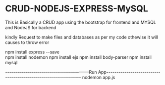 # CRUD-NODEJS-EXPRESS-MySQL
This is Basically a CRUD app using the bootstrap for frontend and MYSQL and NodeJS for backend 

kindly Request to make files and databases as per my code othewise it will causes to throw error


npm install express --save  
npm install nodemon 
npm install ejs
npm install body-parser
npm install mysql


------------------------------------------Run App-----------------------------------------------------------------
nodemon app.js
